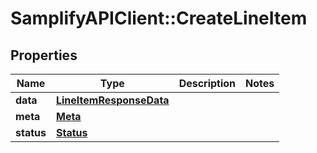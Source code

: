# SamplifyAPIClient::CreateLineItem

## Properties
Name | Type | Description | Notes
------------ | ------------- | ------------- | -------------
**data** | [**LineItemResponseData**](LineItemResponseData.md) |  | 
**meta** | [**Meta**](Meta.md) |  | 
**status** | [**Status**](Status.md) |  | 


